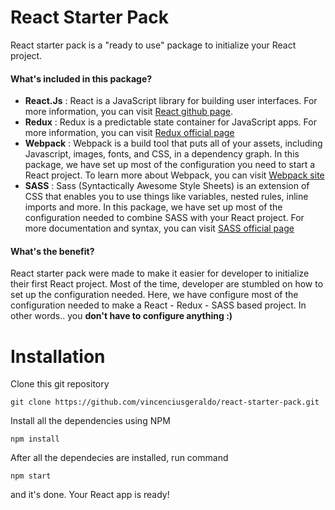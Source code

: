 # React Starter Pack
React starter pack is a "ready to use" package to initialize your React project.

#### What's included in this package?
+ **React.Js** : React is a JavaScript library for building user interfaces. For more information, you can visit [React github page](https://reactjs.org).
+ **Redux** : Redux is a predictable state container for JavaScript apps. For more information, you can visit [Redux official page](https://redux.js.org/)
+ **Webpack** : Webpack is a build tool that puts all of your assets, including Javascript, images, fonts, and CSS, in a dependency graph. In this package, we have set up most of the configuration you need to start a React project. To learn more about Webpack, you can visit [Webpack site](https://webpack.js.org/)
+ **SASS** : Sass (Syntactically Awesome Style Sheets) is an extension of CSS that enables you to use things like variables, nested rules, inline imports and more. In this package, we have set up most of the configuration needed to combine SASS with your React project. For more documentation and syntax, you can visit [SASS official page](http://sass-lang.com/)

#### What's the benefit?
React starter pack were made to make it easier for developer to initialize their first React project. Most of the time, developer are stumbled on how to set up the configuration needed. Here, we have configure most of the configuration needed to make a React - Redux - SASS based project. In other words.. you **don't have to configure anything :)**

# Installation
Clone this git repository
```git
git clone https://github.com/vincenciusgeraldo/react-starter-pack.git
```
Install all the dependencies using NPM
```
npm install
```
After all the dependecies are installed, run command
```
npm start
```
and it's done. Your React app is ready!
